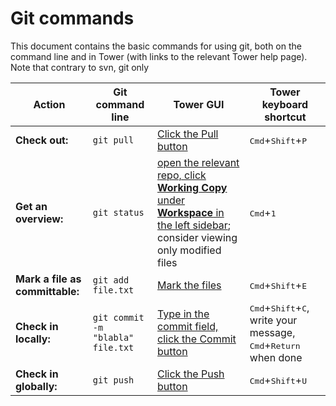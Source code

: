 Git commands
============

This document contains the basic commands for using git, both on the command line
and in Tower (with links to the relevant Tower help page).
Note that contrary to svn, git only

| Action  | Git command line | Tower GUI | Tower keyboard shortcut |
| ------- | ---------------- | --------- | ----------------------- |
| **Check out:** | `git pull`| [Click the Pull button](https://www.git-tower.com/help/guides/branches-and-tags/pull/mac) | <kbd>Cmd</kbd>+<kbd>Shift</kbd>+<kbd>P</kbd>
| **Get an overview:** | `git status` | [open the relevant repo, click **Working Copy** under **Workspace** in the left sidebar](https://www.git-tower.com/help/guides/working-copy/inspect-changes/mac); consider viewing only modified files | <kbd>Cmd</kbd>+<kbd>1</kbd>
| **Mark a file as committable:** | `git add file.txt` | [Mark the files](https://www.git-tower.com/help/guides/working-copy/stage-changes/mac) | <kbd>Cmd</kbd>+<kbd>Shift</kbd>+<kbd>E</kbd>
| **Check in locally:** | `git commit -m "blabla" file.txt` | [Type in the commit field, click the Commit button](https://www.git-tower.com/help/guides/working-copy/commit-changes/mac) | <kbd>Cmd</kbd>+<kbd>Shift</kbd>+<kbd>C</kbd>, write your message, <kbd>Cmd</kbd>+<kbd>Return</kbd> when done
| **Check in globally:** | `git push` | [Click the Push button](https://www.git-tower.com/help/guides/branches-and-tags/push/mac) | <kbd>Cmd</kbd>+<kbd>Shift</kbd>+<kbd>U</kbd>
